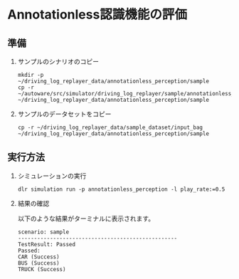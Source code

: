 # Annotationless認識機能の評価

## 準備

1. サンプルのシナリオのコピー

   ```shell
   mkdir -p ~/driving_log_replayer_data/annotationless_perception/sample
   cp -r ~/autoware/src/simulator/driving_log_replayer/sample/annotationless_perception/scenario.yaml ~/driving_log_replayer_data/annotationless_perception/sample
   ```

2. サンプルのデータセットをコピー

   ```shell
   cp -r ~/driving_log_replayer_data/sample_dataset/input_bag ~/driving_log_replayer_data/annotationless_perception/sample
   ```

## 実行方法

1. シミュレーションの実行

   ```shell
   dlr simulation run -p annotationless_perception -l play_rate:=0.5
   ```

2. 結果の確認

   以下のような結果がターミナルに表示されます。

   ```shell
   scenario: sample
   --------------------------------------------------
   TestResult: Passed
   Passed:
   CAR (Success)
   BUS (Success)
   TRUCK (Success)
   ```
